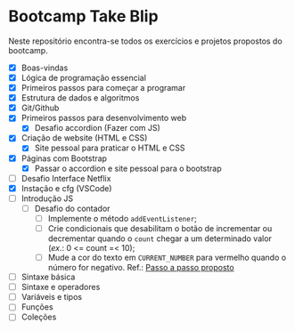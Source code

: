 # Bootcamp Take Blip

Neste repositório encontra-se todos os exercícios e projetos propostos do bootcamp.

- [x] Boas-vindas
- [x] Lógica de programação essencial
- [x] Primeiros passos para começar a programar
- [x] Estrutura de dados e algoritmos
- [x] Git/Github
- [x] Primeiros passos para desenvolvimento web
  - [x] Desafio accordion (Fazer com JS)
- [x] Criação de website (HTML e CSS)
  - [x] Site pessoal para praticar o HTML e CSS
- [x] Páginas com Bootstrap
  - [x] Passar o accordion e site pessoal para o bootstrap
- [ ] Desafio Interface Netflix
- [x] Instação e cfg (VSCode)
- [ ] Introdução JS
  - [ ] Desafio do contador
    - [ ] Implemente o método `addEventListener`;
    - [ ] Crie condicionais que desabilitam o botão de incrementar ou decrementar quando o `count` chegar a um determinado valor (_ex_.: 0 <= count =< 10);
    - [ ] Mude a cor do texto em `CURRENT_NUMBER` para vermelho quando o número for negativo.
    Ref.: [Passo a passo proposto](https://github.com/stebsnusch/basecamp-javascript/tree/main/introducao-ao-javascript/contador)
- [ ] Sintaxe básica
- [ ] Sintaxe e operadores
- [ ] Variáveis e tipos
- [ ] Funções
- [ ] Coleções
